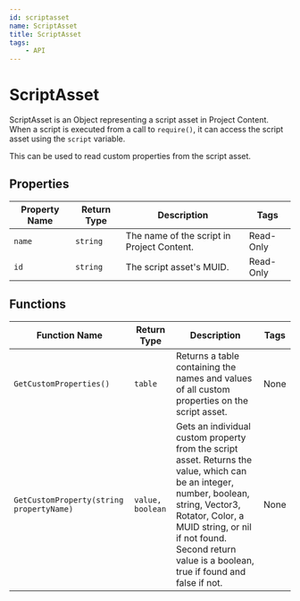 ```yaml
---
id: scriptasset
name: ScriptAsset
title: ScriptAsset
tags:
    - API
---
```


# ScriptAsset

ScriptAsset is an Object representing a script asset in Project Content. When a script is executed from a call to `require()`, it can access the script asset using the `script` variable.

This can be used to read custom properties from the script asset.

## Properties

| Property Name | Return Type | Description | Tags |
| -------- | ----------- | ----------- | ---- |
| `name` | `string` | The name of the script in Project Content. | Read-Only |
| `id` | `string` | The script asset's MUID. | Read-Only |

## Functions

| Function Name | Return Type | Description | Tags |
| -------- | ----------- | ----------- | ---- |
| `GetCustomProperties()` | `table` | Returns a table containing the names and values of all custom properties on the script asset. | None |
| `GetCustomProperty(string propertyName)` | `value, boolean` | Gets an individual custom property from the script asset. Returns the value, which can be an integer, number, boolean, string, Vector3, Rotator, Color, a MUID string, or nil if not found. Second return value is a boolean, true if found and false if not. | None |
